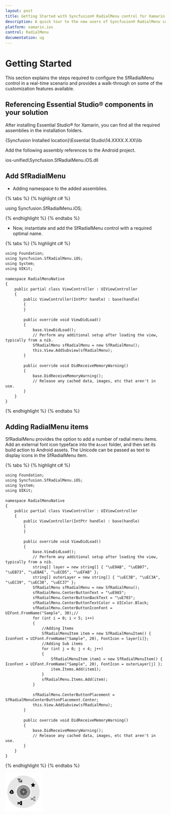 ```yaml
---
layout: post
title: Getting Started with Syncfusion® RadialMenu control for Xamarin.Android 
description: A quick tour to the new users of Syncfusion® RadialMenu control to get familiar with the control for Xamarin.iOS platform.
platform: xamarin.ios 
control: RadialMenu
documentation: ug
---
```


# Getting Started

This section explains the steps required to configure the SfRadialMenu control in a real-time scenario and provides a walk-through on some of the customization features available.

## Referencing Essential Studio® components in your solution

After installing Essential Studio® for Xamarin, you can find all the required assemblies in the installation folders.

{Syncfusion Installed location}\Essential Studio\14.XXXX.X.XX\lib

Add the following assembly references to the Android project.

ios-unified\Syncfusion.SfRadialMenu.iOS.dll

## Add SfRadialMenu

* Adding namespace to the added assemblies. 

{% tabs %}
{% highlight c# %}

using Syncfusion.SfRadialMenu.iOS;

{% endhighlight %}
{% endtabs %}

* Now, instantiate and add the SfRadialMenu control with a required optimal name.

{% tabs %}
{% highlight c# %}		

    using Foundation;
    using Syncfusion.SfRadialMenu.iOS;
    using System;
    using UIKit;

    namespace RadialMenuNative
    {
        public partial class ViewController : UIViewController
        {
            public ViewController(IntPtr handle) : base(handle)
            {
            }

            public override void ViewDidLoad()
            {
                base.ViewDidLoad();
                // Perform any additional setup after loading the view, typically from a nib.
                SfRadialMenu sfRadialMenu = new SfRadialMenu();
                this.View.AddSubview(sfRadialMenu);
            }

            public override void DidReceiveMemoryWarning()
            {
                base.DidReceiveMemoryWarning();
                // Release any cached data, images, etc that aren't in use.
            }
        }
    }

{% endhighlight %}
{% endtabs %}

## Adding RadialMenu items

SfRadialMenu provides the option to add a number of radial menu items. Add an external font icon typeface into the `Asset` folder, and then set its build action to Android assets. The Unicode can be passed as text to display icons in the SfRadialMenu item.

{% tabs %}
{% highlight c# %}

    using Foundation;
    using Syncfusion.SfRadialMenu.iOS;
    using System;
    using UIKit;

    namespace RadialMenuNative
    {
        public partial class ViewController : UIViewController
        {
            public ViewController(IntPtr handle) : base(handle)
            {
            }

            public override void ViewDidLoad()
            {
                base.ViewDidLoad();
                // Perform any additional setup after loading the view, typically from a nib.
                string[] layer = new string[] { "\uE9AB", "\uEB07", "\uEB73", "\uEBAE", "\uECD5", "\uEFAB" };
                string[] outerLayer = new string[] { "\uEC3B", "\uEC3A", "\uEC39", "\uEC38", "\uEC37" };
                SfRadialMenu sfRadialMenu = new SfRadialMenu();
                sfRadialMenu.CenterButtonText = "\uE9A5";
                sfRadialMenu.CenterButtonBackText = "\uE703";
                sfRadialMenu.CenterButtonTextColor = UIColor.Black;
                sfRadialMenu.CenterButtonIconFont = UIFont.FromName("Sample", 30);//
                for (int i = 0; i < 5; i++)
                {
                    //Adding Items
                    SfRadialMenuItem item = new SfRadialMenuItem() { IconFont = UIFont.FromName("Sample", 20), FontIcon = layer[i]};
                    //Adding Sub items
                    for (int j = 0; j < 4; j++)
                    {
                        SfRadialMenuItem item1 = new SfRadialMenuItem() { IconFont = UIFont.FromName("Sample", 20), FontIcon = outerLayer[j] };
                        item.Items.Add(item1);
                    }
                    sfRadialMenu.Items.Add(item);
                }

                sfRadialMenu.CenterButtonPlacement = SfRadialMenuCenterButtonPlacement.Center;
                this.View.AddSubview(sfRadialMenu);
            }

            public override void DidReceiveMemoryWarning()
            {
                base.DidReceiveMemoryWarning();
                // Release any cached data, images, etc that aren't in use.
            }
        }
    }

{% endhighlight %}
{% endtabs %}

![gettingstarted](images/overview.png)